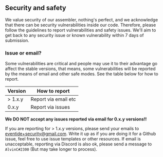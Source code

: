 ## Security and safety
We value security of our assembler, nothing's perfect, and we acknowledge that there can be security vulnerabilities inside our code. Therefore, please follow 
the guidelines to report vulnerabilities and safety issues. We'll aim to get back to any security issue or known vulnerability within 7 days of submission.

### Issue or email?
Some vulnerabilities are critical and people may use it to their advantage go affect the stable versions, that means, some vulnerabilities will be reported by 
the means of email and other safe modes. See the table below for how to report.

| Version | How to report          |
| ------- | ---------------------- |
| > 1.x.y | Report via email etc   |
| 0.x.y   | Report via issues      |

**We DO NOT accept any issues reported via email for 0.x.y versions!!**

If you are reporting for > 1.x.y  versions, please send your emails to eventide+security@gmail.com. Write it up as if you are doing it for a Github issue, feel 
free to use issue templates or other resources. If email is unacceptable, reporting via Discord is also ok, please send a message to `AlvinC#2300` (But may take 
longer to process). 
